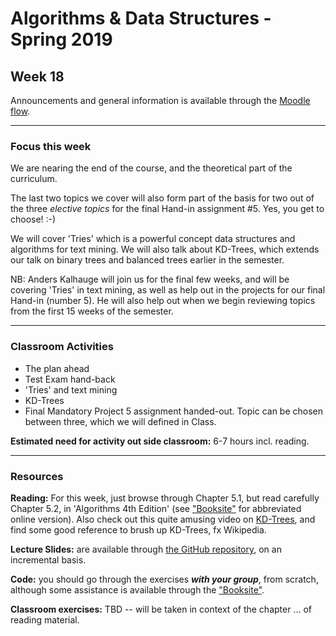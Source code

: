 # Algorithms & Data Structures - Spring 2019

## Week 18

Announcements and general information is available through the [Moodle flow](https://cphbusiness.mrooms.net/course/view.php?id=3150). 

-----------------

### Focus this week
We are nearing the end of the course, and the theoretical part of the curriculum. 

The last two topics we cover will also form part of the basis for two out of the three _elective topics_ for the final Hand-in assignment #5. Yes, you get to choose! :-)

We will cover 'Tries' which is a powerful concept data structures and algorithms for text mining. We will also talk about KD-Trees, which extends our talk on binary trees and balanced trees earlier in the semester.

NB: Anders Kalhauge will join us for the final few weeks, and will be covering 'Tries' in text mining, as well as help out in the projects for our final Hand-in (number 5). He will also help out when we begin reviewing topics from the first 15 weeks of the semester.

-----------------

### Classroom Activities 

- The plan ahead
- Test Exam hand-back
- 'Tries' and text mining
- KD-Trees
- Final Mandatory Project 5 assignment handed-out. Topic can be chosen between three, which we will defined in Class.

**Estimated need for activity out side classroom:** 6-7 hours incl. reading.

-----------------
### Resources

**Reading:** For this week, just browse through Chapter 5.1, but read carefully Chapter 5.2, in 'Algorithms 4th Edition' (see ["Booksite"](https://algs4.cs.princeton.edu/home/) for abbreviated online version). Also check out this quite amusing video on [KD-Trees](https://youtu.be/Z4dNLvno-EY), and find some good reference to brush up KD-Trees, fx Wikipedia.

**Lecture Slides:** are available through [the GitHub repository](https://github.com/datsoftlyngby/soft2019spring-algorithms/blob/master/Weeklies/Week_06/Slides/02%20Introduction.pdf), on an incremental basis.

**Code:** you should go through the exercises _**with your group**_, from scratch, although some assistance is available through the ["Booksite"](https://algs4.cs.princeton.edu/home/).

**Classroom exercises:** TBD -- will be taken in context of the chapter ... of reading material.
